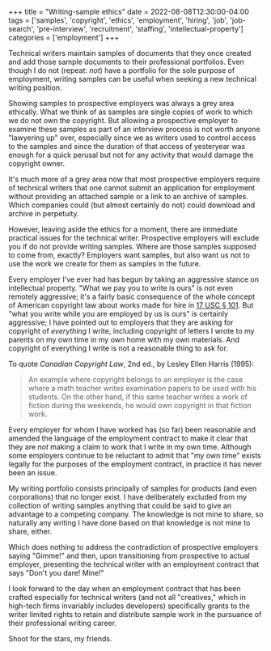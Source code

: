 +++
title = "Writing-sample ethics"
date = 2022-08-08T12:30:00-04:00
tags = ['samples', 'copyright', 'ethics', 'employment', 'hiring', 'job', 'job-search', 'pre-interview', 'recruitment', 'staffing', 'intellectual-property']
categories = ['employment']
+++

Technical writers maintain samples of documents that they once created and add those sample documents to their professional portfolios. Even though I do not (repeat: _not_) have a portfolio for the sole purpose of employment, writing samples can be useful when seeking a new technical writing position.

Showing samples to prospective employers was always a grey area ethically. What we think of as samples are single copies of work to which we do not own the copyright. But allowing a prospective employer to examine these samples as part of an interview process is not worth anyone "lawyering up" over, especially since we as writers used to control access to the samples and since the duration of that access of yesteryear was enough for a quick perusal but not for any activity that would damage the copyright owner.

It's much more of a grey area now that most prospective employers require of technical writers that one cannot submit an application for employment without providing an attached sample or a link to an archive of samples. Which companies could (but almost certainly do not) could download and archive in perpetuity.

However, leaving aside the ethics for a moment, there are immediate practical issues for the technical writer. Prospective employers will exclude you if do not provide writing samples. Where are those samples supposed to come from, exactly? Employers want samples, but also want us not to use the work we create for them as samples in the future.

Every employer I've ever had has begun by taking an aggressive stance on intellectual property. "What we pay you to write is ours" is not even remotely aggressive; it's a fairly basic consequence of the whole concept of American copyright law about works made for hire in [17 USC § 101](https://www.law.cornell.edu/uscode/text/17/101). But "what you write while you are employed by us is ours" is certainly aggressive; I have pointed out to employers that they are asking for copyright of _everything_ I write, including copyright of letters I wrote to my parents on my own time in my own home with my own materials. And copyright of everything I write is not a reasonable thing to ask for.

To quote _Canadian Copyright Law_, 2nd ed., by Lesley Ellen Harris (1995):

> An example where copyright belongs to an employer is the case where a math teacher writes examination papers to be used with his students. On the other hand, if this same teacher writes a work of fiction during the weekends, he would own copyright in that fiction work.

Every employer for whom I have worked has (so far) been reasonable and amended the language of the employment contract to make it clear that they are _not_ making a claim to work that I write in my own time. Although some employers continue to be reluctant to admit that "my own time" exists legally for the purposes of the employment contract, in practice it has never been an issue.

My writing portfolio consists principally of samples for products (and even corporations) that no longer exist. I have deliberately excluded from my collection of writing samples anything that could be said to give an advantage to a competing company. The knowledge is not mine to share, so naturally any writing I have done based on that knowledge is not mine to share, either.

Which does nothing to address the contradiction of prospective employers saying "Gimme!" and then, upon transitioning from prospective to actual employer, presenting the technical writer with an employment contract that says "Don't you dare! Mine!"

I look forward to the day when an employment contract that has been crafted especially for technical writers (and not all "creatives," which in high-tech firms invariably includes developers) specifically grants to the writer limited rights to retain and distribute sample work in the pursuance of their professional writing career.

Shoot for the stars, my friends.